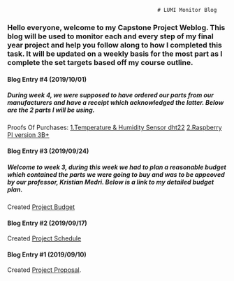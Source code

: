                                                     # LUMI Monitor Blog

### Hello everyone, welcome to my Capstone Project Weblog. This blog will be used to monitor each and every step of my final year project and help you follow along to how I completed this task. It will be updated on a weekly basis for the most part as I complete the set targets based off my course outline.


#### Blog Entry #4 (2019/10/01)
##### During week 4, we were supposed to have ordered our parts from our manufacturers and have a receipt which acknowledged the latter. Below are the 2 parts I will be using.

Proofs Of Purchases:
[1.Temperature & Humidity Sensor dht22](https://github.com/Manshur7/Capstone-Project/blob/master/Documentation/dht22.png)
[2.Raspberry PI version 3B+](https://github.com/Manshur7/Capstone-Project/blob/master/Documentation/rpi3.png)

#### Blog Entry #3 (2019/09/24)
##### Welcome to week 3, during this week we had to plan a reasonable budget which contained the parts we were going to buy and was to be appeoved by our professor, Kristian Medri. Below is a link to my detailed budget plan.
Created [Project Budget](https://github.com/Manshur7/Capstone-Project/blob/master/Documentation/Budget.xlsx)

#### Blog Entry #2 (2019/09/17)

Created [Project Schedule](https://github.com/Manshur7/Capstone-Project/blob/master/Documentation/Project%20Schedule)

#### Blog Entry #1 (2019/09/10)

Created [Project Proposal](https://github.com/Manshur7/Capstone-Project/blob/master/Documentation/ProposalCapstoneLumi.xlsx).





